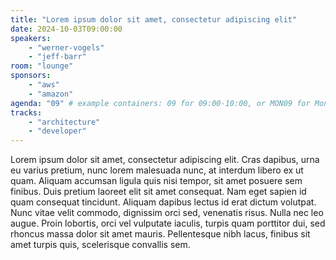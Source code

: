 ```yaml
---
title: "Lorem ipsum dolor sit amet, consectetur adipiscing elit"
date: 2024-10-03T09:00:00
speakers:
    - "werner-vogels"
    - "jeff-barr"
room: "lounge"
sponsors: 
    - "aws"
    - "amazon"
agenda: "09" # example containers: 09 for 09:00-10:00, or MON09 for Monday 09:00-10:00
tracks:
    - "architecture"
    - "developer"
---
```


Lorem ipsum dolor sit amet, consectetur adipiscing elit. Cras dapibus, urna eu varius pretium, nunc lorem malesuada nunc, at interdum libero ex ut quam. Aliquam accumsan ligula quis nisi tempor, sit amet posuere sem finibus. Duis pretium laoreet elit sit amet consequat. Nam eget sapien id quam consequat tincidunt. Aliquam dapibus lectus id erat dictum volutpat. Nunc vitae velit commodo, dignissim orci sed, venenatis risus. Nulla nec leo augue. Proin lobortis, orci vel vulputate iaculis, turpis quam porttitor dui, sed rhoncus massa dolor sit amet mauris. Pellentesque nibh lacus, finibus sit amet turpis quis, scelerisque convallis sem.